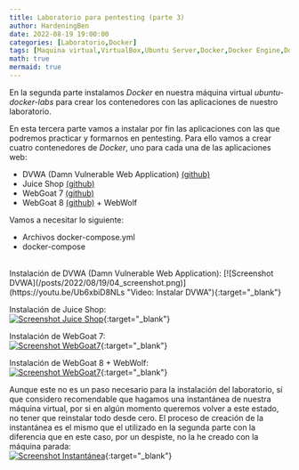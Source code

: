 ```yaml
---
title: Laboratorio para pentesting (parte 3)
author: HardeningBen
date: 2022-08-19 19:00:00
categories: [Laboratorio,Docker]
tags: [Maquina virtual,VirtualBox,Ubuntu Server,Docker,Docker Engine,Docker Compose,DVWA,Juice Shop,WebGoat,WebWolf]
math: true
mermaid: true
---
```


En la segunda parte instalamos *Docker* en nuestra máquina virtual *ubuntu-docker-labs* para crear los contenedores con las aplicaciones de nuestro laboratorio.

En esta tercera parte vamos a instalar por fin las aplicaciones con las que podremos practicar y formarnos en pentesting. Para ello vamos a crear cuatro contenedores de *Docker*, uno para cada una de las aplicaciones web:
- DVWA (Damn Vulnerable Web Application) [(github)](https://github.com/digininja/DVWA)
- Juice Shop [(github)](https://github.com/juice-shop/juice-shop)
- WebGoat 7 [(github)](https://github.com/WebGoat/WebGoat/tree/7.1)
- WebGoat 8 [(github)](https://github.com/WebGoat/WebGoat) + WebWolf 

Vamos a necesitar lo siguiente:
- Archivos docker-compose.yml
- docker-compose

<br>
Instalación de DVWA (Damn Vulnerable Web Application):  
[![Screenshot DVWA](/posts/2022/08/19/04_screenshot.png)](https://youtu.be/Ub6xbiD8NLs "Video: Instalar DVWA"){:target="_blank"}

Instalación de Juice Shop:  
[![Screenshot Juice Shop](/posts/2022/08/19/05_screenshot.png)](https://youtu.be/OrkdpeGOYFc "Video: Instalar Juice Shop"){:target="_blank"}

Instalación de WebGoat 7:  
[![Screenshot WebGoat7](/posts/2022/08/19/06_screenshot.png)](https://youtu.be/Mymscp5d8Jg "Video: Instalar WebGoat 7"){:target="_blank"}

Instalación de WebGoat 8 + WebWolf:  
[![Screenshot WebGoat7](/posts/2022/08/19/07_screenshot.png)](https://youtu.be/SLmZjUeO6e4 "Video: Instalar WebGoat 8 + WebWolf"){:target="_blank"}

Aunque este no es un paso necesario para la instalación del laboratorio, sí que considero recomendable que hagamos una instantánea de nuestra máquina virtual, por si en algún momento queremos volver a este estado, no tener que reinstalar todo desde cero. El proceso de creación de la instantánea es el mismo que el utilizado en la segunda parte con la diferencia que en este caso, por un despiste, no la he creado con la máquina parada:  
[![Screenshot Instantánea](/posts/2022/08/19/08_screenshot.png)](https://youtu.be/NxSzCGcLec8 "Video: Crear instantánea"){:target="_blank"}
